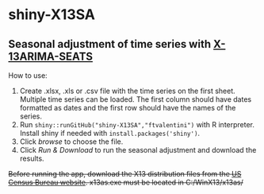 # shiny-X13SA
## Seasonal adjustment of time series with [X-13ARIMA-SEATS](https://www.census.gov/srd/www/x13as/)

How to use:

1. Create .xlsx, .xls or .csv file with the time series on the first sheet. Multiple time series can be loaded. The first column should have dates formatted as dates and the first row should have the names of the series. 
2. Run `shiny::runGitHub("shiny-X13SA","ftvalentini")` with R interpreter. Install shiny if needed with `install.packages('shiny')`.
3. Click *browse* to choose the file.
4. Click *Run & Download* to run the seasonal adjustment and download the results.

~~Before running the app, download the X13 distribution files from the [US Census Bureau website](https://www.census.gov/srd/www/winx13/winx13_down.html). x13as.exe must be located in C:/WinX13/x13as/~~ 
